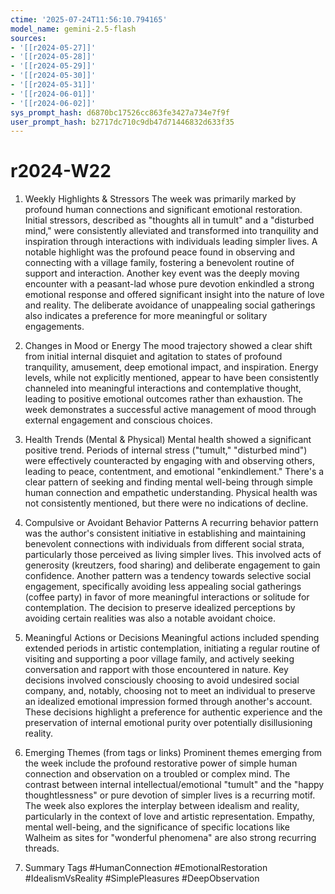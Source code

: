 ```yaml
---
ctime: '2025-07-24T11:56:10.794165'
model_name: gemini-2.5-flash
sources:
- '[[r2024-05-27]]'
- '[[r2024-05-28]]'
- '[[r2024-05-29]]'
- '[[r2024-05-30]]'
- '[[r2024-05-31]]'
- '[[r2024-06-01]]'
- '[[r2024-06-02]]'
sys_prompt_hash: d6870bc17526cc863fe3427a734e7f9f
user_prompt_hash: b2717dc710c9db47d71446832d633f35
---
```

# r2024-W22

1. Weekly Highlights & Stressors
The week was primarily marked by profound human connections and significant emotional restoration. Initial stressors, described as "thoughts all in tumult" and a "disturbed mind," were consistently alleviated and transformed into tranquility and inspiration through interactions with individuals leading simpler lives. A notable highlight was the profound peace found in observing and connecting with a village family, fostering a benevolent routine of support and interaction. Another key event was the deeply moving encounter with a peasant-lad whose pure devotion enkindled a strong emotional response and offered significant insight into the nature of love and reality. The deliberate avoidance of unappealing social gatherings also indicates a preference for more meaningful or solitary engagements.

2. Changes in Mood or Energy
The mood trajectory showed a clear shift from initial internal disquiet and agitation to states of profound tranquility, amusement, deep emotional impact, and inspiration. Energy levels, while not explicitly mentioned, appear to have been consistently channeled into meaningful interactions and contemplative thought, leading to positive emotional outcomes rather than exhaustion. The week demonstrates a successful active management of mood through external engagement and conscious choices.

3. Health Trends (Mental & Physical)
Mental health showed a significant positive trend. Periods of internal stress ("tumult," "disturbed mind") were effectively counteracted by engaging with and observing others, leading to peace, contentment, and emotional "enkindlement." There's a clear pattern of seeking and finding mental well-being through simple human connection and empathetic understanding. Physical health was not consistently mentioned, but there were no indications of decline.

4. Compulsive or Avoidant Behavior Patterns
A recurring behavior pattern was the author's consistent initiative in establishing and maintaining benevolent connections with individuals from different social strata, particularly those perceived as living simpler lives. This involved acts of generosity (kreutzers, food sharing) and deliberate engagement to gain confidence. Another pattern was a tendency towards selective social engagement, specifically avoiding less appealing social gatherings (coffee party) in favor of more meaningful interactions or solitude for contemplation. The decision to preserve idealized perceptions by avoiding certain realities was also a notable avoidant choice.

5. Meaningful Actions or Decisions
Meaningful actions included spending extended periods in artistic contemplation, initiating a regular routine of visiting and supporting a poor village family, and actively seeking conversation and rapport with those encountered in nature. Key decisions involved consciously choosing to avoid undesired social company, and, notably, choosing not to meet an individual to preserve an idealized emotional impression formed through another's account. These decisions highlight a preference for authentic experience and the preservation of internal emotional purity over potentially disillusioning reality.

6. Emerging Themes (from tags or links)
Prominent themes emerging from the week include the profound restorative power of simple human connection and observation on a troubled or complex mind. The contrast between internal intellectual/emotional "tumult" and the "happy thoughtlessness" or pure devotion of simpler lives is a recurring motif. The week also explores the interplay between idealism and reality, particularly in the context of love and artistic representation. Empathy, mental well-being, and the significance of specific locations like Walheim as sites for "wonderful phenomena" are also strong recurring threads.

7. Summary Tags
#HumanConnection #EmotionalRestoration #IdealismVsReality #SimplePleasures #DeepObservation